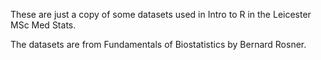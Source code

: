 These are just a copy of some datasets used in Intro to R in the Leicester MSc Med Stats.

The datasets are from Fundamentals of Biostatistics by Bernard Rosner.
